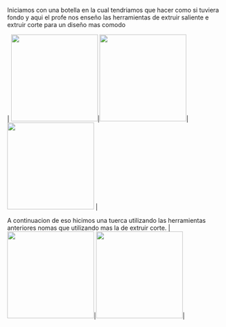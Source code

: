 Iniciamos con una botella en la cual tendriamos que hacer como si tuviera fondo y aqui el profe nos enseño las herramientas de  extruir saliente e extruir corte para un diseño mas comodo

| <img src="../Imagenes/botella.png" width="200">|<img src="../Imagenes/Plano.png" width="200">|<img src="../Imagenes/arriba.png" width="200"> |

A continuacion de eso hicimos una tuerca utilizando las herramientas anteriores nomas que utilizando mas la de extruir corte.
| <img src="../Imagenes/tuerca.png" width="200">|<img src="../Imagenes/rueda.png" width="200">|